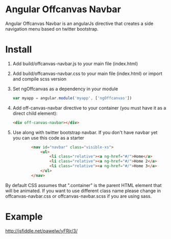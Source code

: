 Angular Offcanvas Navbar
========================

Angular Offcanvas Navbar is an angularJs directive that creates a side navigation menu based on twitter bootstrap. 

Install
========================

1. Add build/offcanvas-navbar.js to your main file (index.html)
2. Add build/offcanvas-navbar.css to your main file (index.html) or import and compile scss version
2. Set ngOffcanvas as a dependency in your module

	```javascript
	var myapp = angular.module('myapp', ['ngOffcanvas'])
	```	
	
3. Add off-canvas-navbar directive to your container (you must have it as a direct child element):

	```html
	<div off-canvas-navbar></div>
	```	
	
4. Use along with twitter bootstrap navbar. If you don't have navbar yet you can use this code as a starter

	```html
			<nav id="navbar" class="visible-xs">
				<ul>
					<li class="relative"><a ng-href="#/">Home</a>
					<li class="relative"><a ng-href="#/">Home 2</a>
					<li class="relative"><a ng-href="#/">Home 3</a>
				</ul>
			</nav>
	```
	
By default CSS assumes that ".container" is the parent HTML element that will be animated. If you want to use different class name please change in offcanvas-navbar.css or offcanvas-navbar.scss if you are using sass.

Example
========================
http://jsfiddle.net/pawelw/yFRjr/3/

